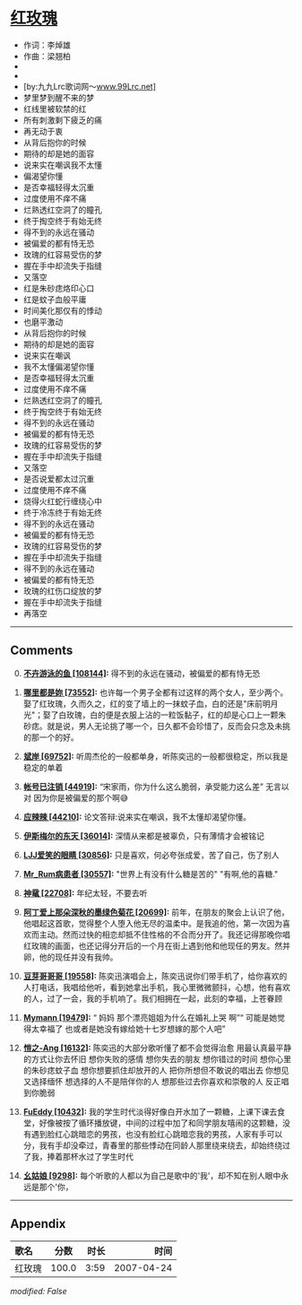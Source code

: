 # [红玫瑰](https://music.163.com/song?id=65533)

* 作词：李焯雄
* 作曲：梁翘柏
*
*
* [by:九九Lrc歌词网～www.99Lrc.net]
* 梦里梦到醒不来的梦
* 红线里被软禁的红
* 所有刺激剩下疲乏的痛
* 再无动于衷
* 从背后抱你的时候
* 期待的却是她的面容
* 说来实在嘲讽我不太懂
* 偏渴望你懂
* 是否幸福轻得太沉重
* 过度使用不痒不痛
* 烂熟透红空洞了的瞳孔
* 终于掏空终于有始无终
* 得不到的永远在骚动
* 被偏爱的都有恃无恐
* 玫瑰的红容易受伤的梦
* 握在手中却流失于指缝
* 又落空
* 红是朱砂痣烙印心口
* 红是蚊子血般平庸
* 时间美化那仅有的悸动
* 也磨平激动
* 从背后抱你的时候
* 期待的却是她的面容
* 说来实在嘲讽
* 我不太懂偏渴望你懂
* 是否幸福轻得太沉重
* 过度使用不痒不痛
* 烂熟透红空洞了的瞳孔
* 终于掏空终于有始无终
* 得不到的永远在骚动
* 被偏爱的都有恃无恐
* 玫瑰的红容易受伤的梦
* 握在手中却流失于指缝
* 又落空
* 是否说爱都太过沉重
* 过度使用不痒不痛
* 烧得火红蛇行缠绕心中
* 终于冷冻终于有始无终
* 得不到的永远在骚动
* 被偏爱的都有恃无恐
* 玫瑰的红容易受伤的梦
* 握在手中却流失于指缝
* 得不到的永远在骚动
* 被偏爱的都有恃无恐
* 玫瑰的红伤口绽放的梦
* 握在手中却流失于指缝
* 再落空


---

## Comments
0. **[不卉游泳的鱼 \[108144\]](https://music.163.com/#/user/home?id=35908438):** 得不到的永远在骚动，被偏爱的都有恃无恐

1. **[哪里都是妳 \[73552\]](https://music.163.com/#/user/home?id=449885):** 也许每一个男子全都有过这样的两个女人，至少两个。娶了红玫瑰，久而久之，红的变了墙上的一抹蚊子血，白的还是"床前明月光"；娶了白玫瑰，白的便是衣服上沾的一粒饭黏子，红的却是心口上一颗朱砂痣。就是说，男人无论挑了哪一个，日久都不会珍惜了，反而会只念及未挑的那一个的好。

2. **[斌岸 \[69752\]](https://music.163.com/#/user/home?id=12574047):** 听周杰伦的一般都单身，听陈奕迅的一般都很稳定，所以我是稳定的单着

3. **[帐号已注销 \[44919\]](https://music.163.com/#/user/home?id=471881675):** “宋家雨，你为什么这么脆弱，承受能力这么差” 无言以对 因为你是被偏爱的那个啊😅

4. **[应辣辣 \[44210\]](https://music.163.com/#/user/home?id=48702170):** 论文答辩:说来实在嘲讽，我不太懂却渴望你懂。

5. **[伊斯梅尔的东天 \[36014\]](https://music.163.com/#/user/home?id=45035766):** 深情从来都是被辜负，只有薄情才会被铭记

6. **[LJJ爱笑的眼睛 \[30856\]](https://music.163.com/#/user/home?id=50625586):** 只是喜欢，何必夸张成爱，苦了自己，伤了别人

7. **[Mr_Rum病患者 \[30557\]](https://music.163.com/#/user/home?id=304762136):** "世界上有没有什么糖是苦的"  "有啊,他的喜糖."

8. **[神鼋 \[22708\]](https://music.163.com/#/user/home?id=3036073):** 年纪太轻，不要去听

9. **[阿丁爱上那朵深秋的墨绿色菊花 \[20699\]](https://music.163.com/#/user/home?id=64984561):** 前年，在朋友的聚会上认识了他，他唱起这首歌，觉得整个人堕入他无尽的温柔中。是我追的他，第一次因为喜欢而主动。然而过快的相恋却抵不住性格的不合而分开了。我还记得那晚你唱红玫瑰的画面，也还记得分开后的一个月在街上遇到他和他现任的男友。然并卵，他的现任并没有我帅。

10. **[豆芽哥哥哥 \[19558\]](https://music.163.com/#/user/home?id=1328946699):** 陈奕迅演唱会上，陈奕迅说你们带手机了，给你喜欢的人打电话，我唱给他听，看到她拿出手机，我心里微微颤抖，心想，他有喜欢的人，过了一会，我的手机响了。我们相拥在一起，此刻的幸福，上苍眷顾

11. **[Mymann \[19479\]](https://music.163.com/#/user/home?id=628500105):** “ 妈妈 那个漂亮姐姐为什么在婚礼上哭   啊”“ 可能是她觉得太幸福了 也或者是她没有嫁给她十七岁想嫁的那个人吧” ​ ​​​

12. **[愷之-Ang \[16132\]](https://music.163.com/#/user/home?id=124743484):** 陈奕迅的大部分歌听懂了都不会觉得治愈 用最认真最平静的方式让你去怀旧 想你失败的感情 想你失去的朋友 想你错过的时间 想你心里的朱砂痣蚊子血 想你想要抓住却放开的人 把你所想但不敢说的唱出去 你想见又选择缅怀 想选择的人不是陪伴你的人 想那些过去你喜欢和崇敬的人 反正唱到你脆弱

13. **[FuEddy \[10432\]](https://music.163.com/#/user/home?id=342841360):** 我的学生时代淡得好像白开水加了一颗糖，上课下课去食堂，好像被按了循环播放键，中间的过程中加了和同学朋友嘻闹的这颗糖，没有遇到脸红心跳暗恋的男孩，也没有脸红心跳暗恋我的男孩，人家有手可以分，我有手却没牵过，青春里的那些悸动在同龄人那里绕来绕去，却始终绕过了我，捧着那杯水过了学生时代

14. **[幺姑娘 \[9298\]](https://music.163.com/#/user/home?id=44264779):** 每个听歌的人都以为自己是歌中的'我'，却不知在别人眼中永远是那个'你，



---

## Appendix

|歌名|分数|时长|时间|
|:---|:---:|---:|---:|
|红玫瑰|100.0|3:59|2007-04-24

*modified: False*